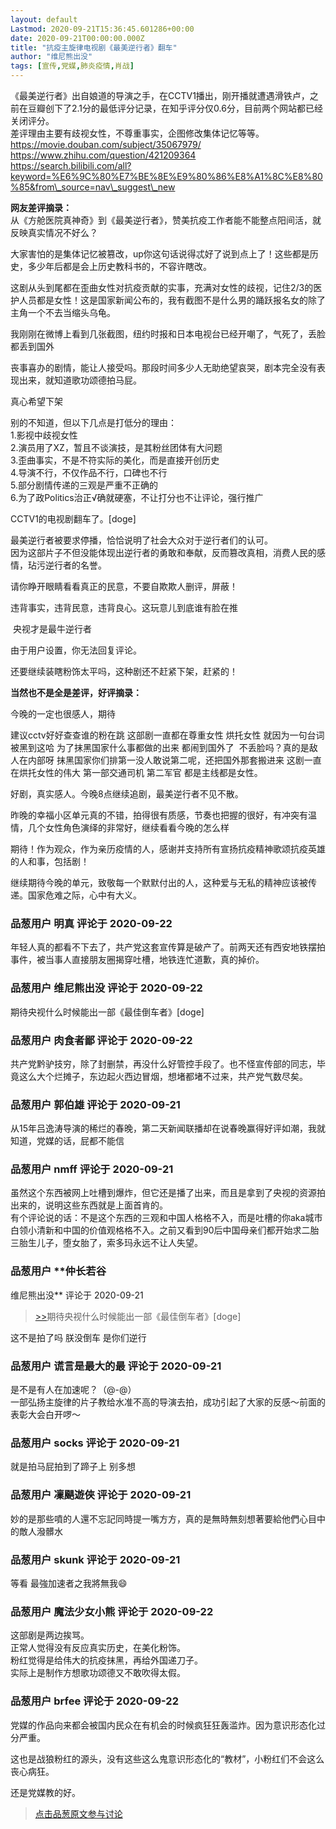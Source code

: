 ```yaml
---
layout: default
Lastmod: 2020-09-21T15:36:45.601286+00:00
date: 2020-09-21T00:00:00.000Z
title: "抗疫主旋律电视剧《最美逆行者》翻车"
author: "维尼熊出没"
tags: [宣传,党媒,肺炎疫情,肖战]
---
```


《最美逆行者》出自娘道的导演之手，在CCTV1播出，刚开播就遭遇滑铁卢，之前在豆瓣创下了2.1分的最低评分记录，在知乎评分仅0.6分，目前两个网站都已经关闭评分。  
差评理由主要有歧视女性，不尊重事实，企图修改集体记忆等等。  
https://movie.douban.com/subject/35067979/  
https://www.zhihu.com/question/421209364  
https://search.bilibili.com/all?keyword=%E6%9C%80%E7%BE%8E%E9%80%86%E8%A1%8C%E8%80%85&from\_source=nav\_suggest\_new  
  
**网友差评摘录：**  
从《方舱医院真神奇》到《最美逆行者》，赞美抗疫工作者能不能整点阳间活，就反映真实情况不好么？  
  
大家害怕的是集体记忆被篡改，up你这句话说得忒好了说到点上了！这些都是历史，多少年后都是会上历史教科书的，不容许瞎改。  
  
这剧从头到尾都在歪曲女性对抗疫贡献的实事，充满对女性的歧视，记住2/3的医护人员都是女性！这是国家新闻公布的，我有截图不是什么男的踊跃报名女的除了主角一个不去当缩头乌龟。  
  
我刚刚在微博上看到几张截图，纽约时报和日本电视台已经开嘲了，气死了，丢脸都丢到国外  
  
丧事喜办的剧情，能让人接受吗。那段时间多少人无助绝望哀哭，剧本完全没有表现出来，就知道歌功颂德拍马屁。  
  
真心希望下架  
  
别的不知道，但以下几点是打低分的理由：  
1.影视中歧视女性  
2.演员用了XZ，暂且不谈演技，是其粉丝团体有大问题  
3.歪曲事实，不是不符实际的美化，而是直接开创历史  
4.导演不行，不仅作品不行，口碑也不行  
5.部分剧情传递的三观是严重不正确的  
6.为了政Politics治正√确就硬塞，不让打分也不让评论，强行推广  
  
CCTV1的电视剧翻车了。\[doge\]  
  
最美逆行者被要求停播，恰恰说明了社会大众对于逆行者们的认可。  
因为这部片子不但没能体现出逆行者的勇敢和奉献，反而篡改真相，消费人民的感情，玷污逆行者的名誉。  
  
请你睁开眼睛看看真正的民意，不要自欺欺人删评，屏蔽！  
  
违背事实，违背民意，违背良心。这玩意儿到底谁有脸在推  
  
 央视才是最牛逆行者  
  
由于用户设置，你无法回复评论。  
  
还要继续装瞎粉饰太平吗，这种剧还不赶紧下架，赶紧的！  
  
**当然也不是全是差评，好评摘录：**  
  
今晚的一定也很感人，期待  
  
建议cctv好好查查谁的粉在跳 这部剧一直都在尊重女性 烘托女性 就因为一句台词被黑到这哈 为了抹黑国家什么事都做的出来 都闹到国外了  不丢脸吗？真的是敌人在内部呀 抹黑国家你们排第一没人敢说第二呢，还把国外那套搬进来 这剧一直在烘托女性的伟大 第一部交通司机 第二军官 都是主线都是女性。  
  
好剧，真实感人。今晚8点继续追剧，最美逆行者不见不散。  
  
昨晚的幸福小区单元真的不错，拍得很有质感，节奏也把握的很好，有冲突有温情，几个女性角色演绎的非常好，继续看看今晚的怎么样  
  
期待！作为观众，作为亲历疫情的人，感谢并支持所有宣扬抗疫精神歌颂抗疫英雄的人和事，包括剧！  
  
继续期待今晚的单元，致敬每一个默默付出的人，这种爱与无私的精神应该被传递。国家危难之际，心中有大义。

            
### 品葱用户 **明真** 评论于 2020-09-22
        
年轻人真的都看不下去了，共产党这套宣传算是破产了。前两天还有西安地铁摆拍事件，被当事人直接朋友圈揭穿吐槽，地铁连忙道歉，真的掉价。
        


            
### 品葱用户 **维尼熊出没** 评论于 2020-09-22
        
期待央视什么时候能出一部《最佳倒车者》\[doge\]
        


            
### 品葱用户 **肉食者鄙** 评论于 2020-09-22
        
共产党黔驴技穷，除了封删禁，再没什么好管控手段了。也不怪宣传部的同志，毕竟这么大个烂摊子，东边起火西边冒烟，想堵都堵不过来，共产党气数尽矣。
        


            
### 品葱用户 **郭伯雄** 评论于 2020-09-21
        
从15年吕逸涛导演的稀烂的春晚，第二天新闻联播却在说春晚赢得好评如潮，我就知道，党媒的话，屁都不能信
        


            
### 品葱用户 **nmff** 评论于 2020-09-21
        
虽然这个东西被网上吐槽到爆炸，但它还是播了出来，而且是拿到了央视的资源拍出来的，说明这些东西就是上面首肯的。  
有个评论说的话：不是这个东西的三观和中国人格格不入，而是吐槽的你aka城市白领小清新和中国的价值观格格不入。之前又看到90后中国母亲们都开始求二胎三胎生儿子，堕女胎了，索多玛永远不让人失望。
        


            
### 品葱用户 **仲长若谷 
维尼熊出没** 评论于 2020-09-21
        
> [\>>]( "/article/item_id-500487#")期待央视什么时候能出一部《最佳倒车者》\[doge\]

  
  
这不是拍了吗 朕没倒车 是你们逆行
        


            
### 品葱用户 **谎言是最大的最** 评论于 2020-09-21
        
是不是有人在加速呢？（@-@）  
一部弘扬主旋律的片子教给水准不高的导演去拍，成功引起了大家的反感～前面的表彰大会白开啰～
        


            
### 品葱用户 **socks** 评论于 2020-09-21
        
就是拍马屁拍到了蹄子上 别多想
        


            
### 品葱用户 **凜颶遊俠** 评论于 2020-09-21
        
妙的是那些噴的人還不忘記同時提一嘴方方，真的是無時無刻想著要給他們心目中的敵人潑髒水
        


            
### 品葱用户 **skunk** 评论于 2020-09-21
        
等看 最強加速者之我將無我😄
        


            
### 品葱用户 **魔法少女小熊** 评论于 2020-09-22
        
这部剧是两边挨骂。  
正常人觉得没有反应真实历史，在美化粉饰。  
粉红觉得是给伟大的抗疫抹黑，再给外国递刀子。  
实际上是制作方想歌功颂德又不敢吹得太假。
        


            
### 品葱用户 **brfee** 评论于 2020-09-22
        
党媒的作品向来都会被国内民众在有机会的时候疯狂狂轰滥炸。因为意识形态化过分严重。  
  
这也是战狼粉红的源头，没有这些这么鬼意识形态化的“教材”，小粉红们不会这么丧心病狂。  
  
还是党媒教的好。
        






> [点击品葱原文参与讨论](https://pincong.rocks/article/24307)

